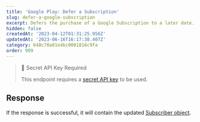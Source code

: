 ```yaml
---
title: 'Google Play: Defer a Subscription'
slug: defer-a-google-subscription
excerpt: Defers the purchase of a Google Subscription to a later date.
hidden: false
createdAt: '2023-04-12T01:31:25.956Z'
updatedAt: '2023-06-16T16:17:38.407Z'
category: 648c78a01e4bc0001816c9fa
order: 999
---
```

> 🚧 Secret API Key Required
> 
> This endpoint requires a [secret API key](doc:authentication) to be used.

## Response

If the response is successful, it will contain the updated [Subscriber object](ref:subscribers#the-subscriber-object).